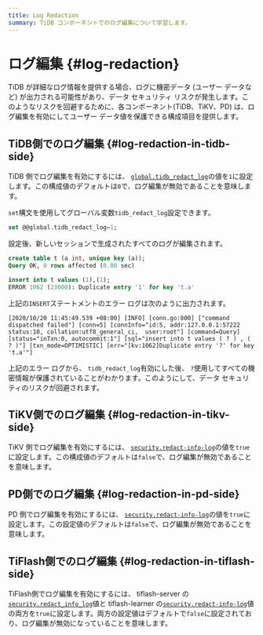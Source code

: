```yaml
---
title: Log Redaction
summary: TiDB コンポーネントでのログ編集について学習します。
---
```


# ログ編集 {#log-redaction}

TiDB が詳細なログ情報を提供する場合、ログに機密データ (ユーザー データなど) が出力される可能性があり、データ セキュリティ リスクが発生します。このようなリスクを回避するために、各コンポーネント(TiDB、TiKV、PD) は、ログ編集を有効にしてユーザー データ値を保護できる構成項目を提供します。

## TiDB側でのログ編集 {#log-redaction-in-tidb-side}

TiDB 側でログ編集を有効にするには、 [`global.tidb_redact_log`](/system-variables.md#tidb_redact_log)の値を`1`に設定します。この構成値のデフォルトは`0`で、ログ編集が無効であることを意味します。

`set`構文を使用してグローバル変数`tidb_redact_log`設定できます。

```sql
set @@global.tidb_redact_log=1;
```

設定後、新しいセッションで生成されたすべてのログが編集されます。

```sql
create table t (a int, unique key (a));
Query OK, 0 rows affected (0.00 sec)

insert into t values (1),(1);
ERROR 1062 (23000): Duplicate entry '1' for key 't.a'
```

上記の`INSERT`ステートメントのエラー ログは次のように出力されます。

    [2020/10/20 11:45:49.539 +08:00] [INFO] [conn.go:800] ["command dispatched failed"] [conn=5] [connInfo="id:5, addr:127.0.0.1:57222 status:10, collation:utf8_general_ci,  user:root"] [command=Query] [status="inTxn:0, autocommit:1"] [sql="insert into t values ( ? ) , ( ? )"] [txn_mode=OPTIMISTIC] [err="[kv:1062]Duplicate entry '?' for key 't.a'"]

上記のエラー ログから、 `tidb_redact_log`有効にした後、 `?`使用してすべての機密情報が保護されていることがわかります。このようにして、データ セキュリティのリスクが回避されます。

## TiKV側でのログ編集 {#log-redaction-in-tikv-side}

TiKV 側でログ編集を有効にするには、 [`security.redact-info-log`](/tikv-configuration-file.md#redact-info-log-new-in-v408)の値を`true`に設定します。この構成値のデフォルトは`false`で、ログ編集が無効であることを意味します。

## PD側でのログ編集 {#log-redaction-in-pd-side}

PD 側でログ編集を有効にするには、 [`security.redact-info-log`](/pd-configuration-file.md#redact-info-log-new-in-v50)の値を`true`に設定します。この設定値のデフォルトは`false`で、ログ編集が無効であることを意味します。

## TiFlash側でのログ編集 {#log-redaction-in-tiflash-side}

TiFlash側でログ編集を有効にするには、 tiflash-server の[`security.redact_info_log`](/tiflash/tiflash-configuration.md#configure-the-tiflashtoml-file)値と tiflash-learner の[`security.redact-info-log`](/tiflash/tiflash-configuration.md#configure-the-tiflash-learnertoml-file)値の両方を`true`に設定します。両方の設定値はデフォルトで`false`に設定されており、ログ編集が無効になっていることを意味します。
